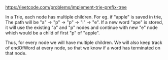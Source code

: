 https://leetcode.com/problems/implement-trie-prefix-tree

In a Trie, each node has multiple children.
For eg. if "apple" is saved in trie, The path will be "a" -> "p" -> "p" -> "l" -> "e".
If a new word "ape" is stored, it will use the existing "a" and "p" nodes and continue with new "e" node which would be a child of first "p" of "apple".

Thus, for every node we will have multiple children.
We will also keep track of endOfWord at every node, so that we know if a word has terminated on that node.